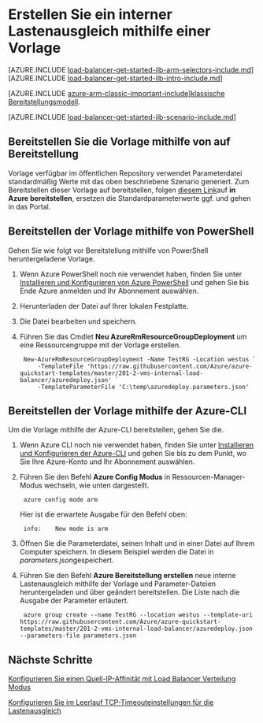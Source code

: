<properties
   pageTitle="Erstellen einer internen Lastenausgleich mithilfe einer Vorlage im Ressourcenmanager | Microsoft Azure"
   description="Informationen Sie zum Erstellen einer internen Lastenausgleich mithilfe einer Vorlage im Ressourcen-Manager"
   services="load-balancer"
   documentationCenter="na"
   authors="sdwheeler"
   manager="carmonm"
   editor=""
   tags="azure-resource-manager"
/>
<tags
   ms.service="load-balancer"
   ms.devlang="na"
   ms.topic="get-started-article"
   ms.tgt_pltfrm="na"
   ms.workload="infrastructure-services"
   ms.date="10/24/2016"
   ms.author="sewhee" />

# <a name="create-an-internal-load-balancer-using-a-template"></a>Erstellen Sie ein interner Lastenausgleich mithilfe einer Vorlage

[AZURE.INCLUDE [load-balancer-get-started-ilb-arm-selectors-include.md](../../includes/load-balancer-get-started-ilb-arm-selectors-include.md)]
<BR>
[AZURE.INCLUDE [load-balancer-get-started-ilb-intro-include.md](../../includes/load-balancer-get-started-ilb-intro-include.md)]

[AZURE.INCLUDE [azure-arm-classic-important-include](../../includes/learn-about-deployment-models-rm-include.md)][klassische Bereitstellungsmodell](load-balancer-get-started-ilb-classic-ps.md).

[AZURE.INCLUDE [load-balancer-get-started-ilb-scenario-include.md](../../includes/load-balancer-get-started-ilb-scenario-include.md)]

## <a name="deploy-the-template-by-using-click-to-deploy"></a>Bereitstellen Sie die Vorlage mithilfe von auf Bereitstellung

Vorlage verfügbar im öffentlichen Repository verwendet Parameterdatei standardmäßig Werte mit das oben beschriebene Szenario generiert. Zum Bereitstellen dieser Vorlage auf bereitstellen, folgen [diesem Link](https://github.com/Azure/azure-quickstart-templates/tree/master/201-2-vms-internal-load-balancer)auf **in Azure bereitstellen**, ersetzen die Standardparameterwerte ggf. und gehen in das Portal.

## <a name="deploy-the-template-by-using-powershell"></a>Bereitstellen der Vorlage mithilfe von PowerShell

Gehen Sie wie folgt vor Bereitstellung mithilfe von PowerShell heruntergeladene Vorlage.

1. Wenn Azure PowerShell noch nie verwendet haben, finden Sie unter [Installieren und Konfigurieren von Azure PowerShell](../../articles/powershell-install-configure.md) und gehen Sie bis Ende Azure anmelden und Ihr Abonnement auswählen.
2. Herunterladen der Datei auf Ihrer lokalen Festplatte.
3. Die Datei bearbeiten und speichern.
4. Führen Sie das Cmdlet **Neu AzureRmResourceGroupDeployment** um eine Ressourcengruppe mit der Vorlage erstellen.

        New-AzureRmResourceGroupDeployment -Name TestRG -Location westus `
            -TemplateFile 'https://raw.githubusercontent.com/Azure/azure-quickstart-templates/master/201-2-vms-internal-load-balancer/azuredeploy.json' `
            -TemplateParameterFile 'C:\temp\azuredeploy.parameters.json'

## <a name="deploy-the-template-by-using-the-azure-cli"></a>Bereitstellen der Vorlage mithilfe der Azure-CLI

Um die Vorlage mithilfe der Azure-CLI bereitstellen, gehen Sie die.

1. Wenn Azure CLI noch nie verwendet haben, finden Sie unter [Installieren und Konfigurieren der Azure-CLI](../../articles/xplat-cli-install.md) und gehen Sie bis zu dem Punkt, wo Sie Ihre Azure-Konto und Ihr Abonnement auswählen.
2. Führen Sie den Befehl **Azure Config Modus** in Ressourcen-Manager-Modus wechseln, wie unten dargestellt.

        azure config mode arm

    Hier ist die erwartete Ausgabe für den Befehl oben:

        info:    New mode is arm

3. Öffnen Sie die Parameterdatei, seinen Inhalt und in einer Datei auf Ihrem Computer speichern. In diesem Beispiel werden die Datei in *parameters.json*gespeichert.

4. Führen Sie den Befehl **Azure Bereitstellung erstellen** neue interne Lastenausgleich mithilfe der Vorlage und Parameter-Dateien heruntergeladen und über geändert bereitstellen. Die Liste nach die Ausgabe der Parameter erläutert.

        azure group create --name TestRG --location westus --template-uri https://raw.githubusercontent.com/Azure/azure-quickstart-templates/master/201-2-vms-internal-load-balancer/azuredeploy.json --parameters-file parameters.json

## <a name="next-steps"></a>Nächste Schritte

[Konfigurieren Sie einen Quell-IP-Affinität mit Load Balancer Verteilung Modus](load-balancer-distribution-mode.md)

[Konfigurieren Sie im Leerlauf TCP-Timeouteinstellungen für die Lastenausgleich](load-balancer-tcp-idle-timeout.md)



